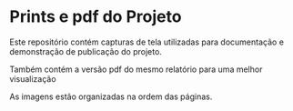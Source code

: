 # Prints e pdf do Projeto

Este repositório contém capturas de tela utilizadas para documentação e demonstração de publicação do projeto.

Também contém a versão pdf do mesmo relatório para uma melhor visualização

As imagens estão organizadas na ordem das páginas.
